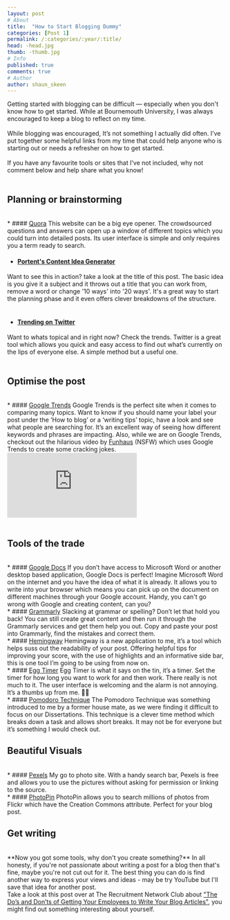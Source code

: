 ```yaml
---
layout: post
# About
title:  "How to Start Blogging Dummy"
categories: [Post 1]
permalink: /:categories/:year/:title/
head: -head.jpg
thumb: -thumb.jpg
# Info
published: true
comments: true
# Author
author: shaun_skeen
---
```

Getting started with blogging can be difficult — especially when you don't know how to get started. <!--more--> While at Bournemouth University, I was always encouraged to keep a blog to reflect on my time.  
<br>
While blogging was encouraged, It’s not something I actually did often. I’ve put together some helpful links from my time that could help anyone who is starting out or needs a refresher on how to get started.  
<br>
If you have any favourite tools or sites that I’ve not included, why not comment below and help share what you know!   
<br>
## Planning or brainstorming
<br>
* #### <a href="https://www.quora.com/">Quora</a>
This website can be a big eye opener. The crowdsourced questions and answers can open up a window of different topics which you could turn into detailed posts. Its user interface is simple and only requires you a term ready to search.  
<br>

* #### <a href="https://www.portent.com/tools/title-maker">Portent's Content Idea Generator</a>
Want to see this in action? take a look at the title of this post. The basic idea is you give it a subject and it throws out a title that you can work from, remove a word or change '10 ways' into '20 ways'. It's a great way to start the planning phase and it even offers clever breakdowns of the structure.  
<br>

* #### <a href="https://twitter.com/">Trending on Twitter</a>
Want to whats topical and in right now? Check the trends. Twitter is a great tool which allows you quick and easy access to find out what’s currently on the lips of everyone else. A simple method but a useful one.  
<br>

## Optimise the post
<br>
* #### <a href="https://trends.google.com/trends/">Google Trends</a>
Google Trends is the perfect site when it comes to comparing many topics. Want to know if you should name your label your post under the ‘How to blog’ or a ‘writing tips’ topic, have a look and see what people are searching for. It’s an excellent way of seeing how different keywords and phrases are impacting. Also, while we are on Google Trends, checkout out the hilarious video by <a href="https://www.youtube.com/watch?v=bPqOVzQNn6g">Funhaus</a> (NSFW)  which uses Google Trends to create some cracking jokes.  
<br>
<div class="videoWrapper">
  <iframe src="https://www.youtube.com/embed/bPqOVzQNn6g" frameborder="0" allowfullscreen></iframe>
</div>
<br>

## Tools of the trade
<br>
* #### <a href="https://docs.google.com/document/">Google Docs</a>
If you don’t have access to Microsoft Word or another desktop based application, Google Docs is perfect! Imagine Microsoft Word on the internet and you have the idea of what it is already. It allows you to write into your browser which means you can pick up on the document on different machines through your Google account. Handy, you can't go wrong with Google and creating content, can you?  
<br>
* #### <a href="https://www.grammarly.com/">Grammarly</a>
Slacking at grammar or spelling? Don’t let that hold you back! You can still create great content and then run it through the Grammarly services and get them help you out. Copy and paste your post into Grammarly, find the mistakes and correct them.  
<br>
* #### <a href="http://www.hemingwayapp.com/">Hemingway</a>
Hemingway is a new application to me, it’s a tool which helps suss out the readability of your post. Offering helpful tips for improving your score, with the use of highlights and an informative side bar, this is one tool I’m going to be using from now on.  
<br>
* #### <a href="http://e.ggtimer.com/">Egg Timer</a>
Egg Timer is what it says on the tin, it’s a timer. Set the timer for how long you want to work for and then work. There really is not much to it. The user interface is welcoming and the alarm is not annoying. It’s a thumbs up from me. 👍🏼  
<br>
* #### <a href="https://tomato-timer.com/">Pomodoro Technique</a>
The Pomodoro Technique was something introduced to me by a former house mate, as we were finding it difficult to focus on our Dissertations. This technique is a clever time method which breaks down a task and allows short breaks. It may not be for everyone but it’s something I would check out.  
<br>


## Beautiful Visuals
<br>
* #### <a href="https://www.pexels.com/">Pexels</a>
My go to photo site. With a handy search bar, Pexels is free and allows you to use the pictures without asking for permission or linking to the source.  
<br>
* #### <a href="http://photopin.com/">PhotoPin</a>
PhotoPin allows you to search millions of photos from Flickr which have the Creation Commons attribute. Perfect for your blog post.  
<br>


## Get writing
<br>
**Now you got some tools, why don't you create something?**  
In all honesty, if you're not passionate about writing a post for a blog then that's fine, maybe you're not cut out for it. The best thing you can do is find another way to express your views and ideas - may be try YouTube but I'll save that idea for another post.  
<br>
Take a look at this post over at The Recruitment Network Club about <a href="http://www.therecruitmentnetworkclub.com/recruitment/5-reasons-you-shouldnt-get-your-consultants-writing-your-blog/">"The Do’s and Don’ts of Getting Your Employees to Write Your Blog Articles"</a>, you might find out something interesting about yourself.
